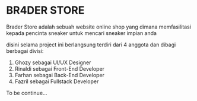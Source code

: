 # BR4DER STORE
 
Brader Store adalah sebuah website online shop yang dimana memfasilitasi kepada pencinta sneaker untuk mencari sneaker impian anda

disini selama project ini berlangsung terdiri dari 4 anggota dan dibagi berbagai divisi:
1. Ghozy sebagai UI/UX Designer
2. Rinaldi sebagai Front-End Developer
3. Farhan sebagai Back-End Developer
4. Fazril sebagai Fullstack Developer

To be continue...
